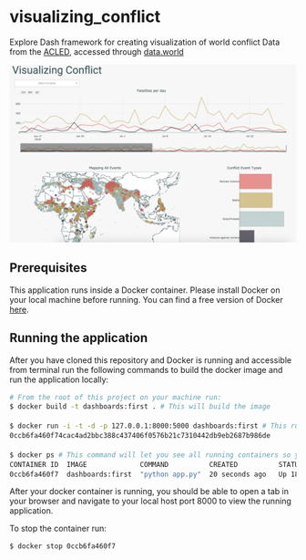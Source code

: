 # visualizing_conflict
Explore Dash framework for creating visualization of world conflict
Data from the [ACLED](https://www.acleddata.com/about-acled/), accessed through [data.world](https://data.world/makeovermonday/2018w34-visualizing-conflict)

![dashboard example](https://github.com/TifMoe/visualizing_conflict/blob/master/static/dashboard2.0.png)

## Prerequisites
This application runs inside a Docker container. Please install Docker on your local machine before running. You can find a free version of Docker [here](https://www.docker.com/get-started).

## Running the application
After you have cloned this repository and Docker is running and accessible from terminal run the following commands to build the docker image and run the application locally:

```bash
# From the root of this project on your machine run:
$ docker build -t dashboards:first . # This will build the image

$ docker run -i -t -d -p 127.0.0.1:8000:5000 dashboards:first # This runs the container, you will see the id populate below
0ccb6fa460f74cac4ad2bbc388c437406f0576b21c7310442db9eb2687b986de

$ docker ps # This command will let you see all running containers so you can verify it's working
CONTAINER ID  IMAGE             COMMAND          CREATED          STATUS         PORTS                     NAMES
0ccb6fa460f7  dashboards:first  "python app.py"  20 seconds ago   Up 18 seconds  127.0.0.1:8000->5000/tcp  vigilant_perlman
```

After your docker container is running, you should be able to open a tab in your browser and navigate to your local host port 8000 to view the running application. 

To stop the container run:
```bash
$ docker stop 0ccb6fa460f7
```
